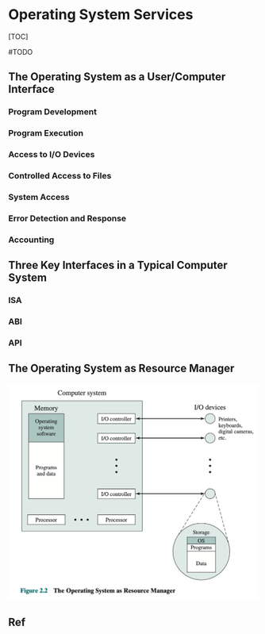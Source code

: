 # Operating System Services 

[TOC]


#TODO 

## The Operating System as a User/Computer Interface
### Program Development

### Program Execution

### Access to I/O Devices

### Controlled Access to Files

### System Access

### Error Detection and Response

### Accounting



## Three Key Interfaces in a Typical Computer System
### ISA


### ABI


### API



## The Operating System as Resource Manager
![](../../../../../Assets/Pics/Screenshot%202023-03-05%20at%2012.25.57%20AM.png)



## Ref
